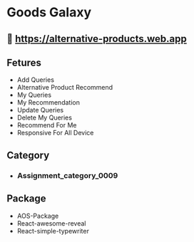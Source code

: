 
# Goods Galaxy

## 🔗 https://alternative-products.web.app

## Fetures 

- Add Queries
- Alternative Product Recommend
- My Queries 
- My Recommendation 
- Update Queries
- Delete My Queries
- Recommend For Me 
- Responsive For All Device

## Category 
- ###  Assignment_category_0009


## Package 
- AOS-Package
- React-awesome-reveal
- React-simple-typewriter




